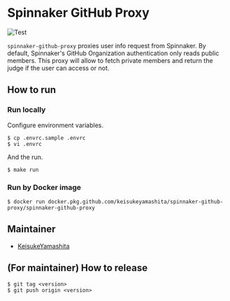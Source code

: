 # Spinnaker GitHub Proxy

![Test](https://github.com/KeisukeYamashita/spinnaker-github-proxy/workflows/Test/badge.svg?branch=master)

`spinnaker-github-proxy` proxies user info request from Spinnaker. By default, Spinnaker's GitHub Organization authentication only reads public members. 
This proxy will allow to fetch private members and return the judge if the user can access or not.

## How to run

### Run locally

Configure environment variables.

```console
$ cp .envrc.sample .envrc
$ vi .envrc
```

And the run.

```console
$ make run
```

### Run by Docker image

```console
$ docker run docker.pkg.github.com/keisukeyamashita/spinnaker-github-proxy/spinnaker-github-proxy
```

## Maintainer

* [KeisukeYamashita](https://github.com/KeisukeYamashita)

## (For maintainer) How to release

```console
$ git tag <version>
$ git push origin <version>
```
